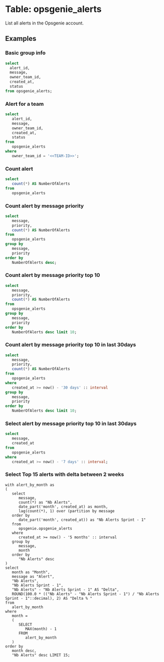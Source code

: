# Table: opsgenie_alerts

List all alerts in the Opsgenie account.

## Examples

### Basic group info

```sql
select
  alert_id,
  message,
  owner_team_id,
  created_at,
  status
from opsgenie_alerts;
```

### Alert for a team

```sql
select
   alert_id,
   message,
   owner_team_id,
   created_at,
   status 
from
   opsgenie_alerts 
where
   owner_team_id = '<<TEAM-ID>>';
```

### Count alert

```sql
select
   count(*) AS NumberOfAlerts 
from
   opsgenie_alerts
```

### Count alert by message priority

```sql
select
   message,
   priority,
   count(*) AS NumberOfAlerts 
from
   opsgenie_alerts 
group by
   message,
   priority 
order by
   NumberOfAlerts desc;
```

### Count alert by message priority top 10
```sql
select
   message,
   priority,
   count(*) AS NumberOfAlerts 
from
   opsgenie_alerts 
group by
   message,
   priority 
order by
   NumberOfAlerts desc limit 10;
```

### Count alert by message priority top 10 in last 30days

```sql
select
   message,
   priority,
   count(*) AS NumberOfAlerts 
from
   opsgenie_alerts 
where
   created_at >= now() - '30 days' :: interval 
group by
   message,
   priority 
order by
   NumberOfAlerts desc limit 10;
```

### Select alert by message priority top 10 in last 30days

```sql
select
   message,
   created_at 
from
   opsgenie_alerts 
where
   created_at >= now() - '7 days' :: interval;
```

### Select Top 15 alerts with delta between 2 weeks 

```
with alert_by_month as 
(
   select
      message,
      count(*) as "Nb Alerts",
      date_part('month', created_at) as month,
      lag(count(*), 1) over (partition by message 
   order by
      date_part('month', created_at)) as "Nb Alerts Sprint - 1" 
   from
      opsgenie.opsgenie_alerts 
   where
      created_at >= now() - '5 months' :: interval 
   group by
      message,
      month 
   order by
      "Nb Alerts" desc 
)
select
   month as "Month",
   message as "Alert",
   "Nb Alerts",
   "Nb Alerts Sprint - 1",
   "Nb Alerts" - "Nb Alerts Sprint - 1" AS "Delta",
   ROUND(100.0 * (("Nb Alerts" - "Nb Alerts Sprint - 1") / "Nb Alerts Sprint - 1"::decimal), 2) AS "Delta % " 
from
   alert_by_month 
where
   month = 
   (
      SELECT
         MAX(month) - 1 
      FROM
         alert_by_month
   )
order by
   month desc,
   "Nb Alerts" desc LIMIT 15;
```
